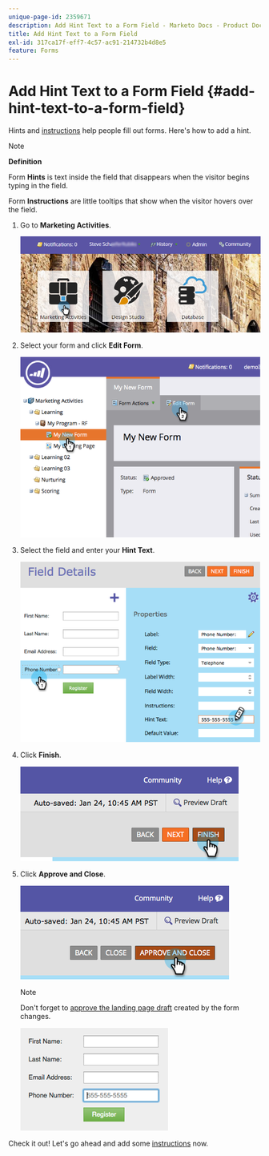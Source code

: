 ```yaml
---
unique-page-id: 2359671
description: Add Hint Text to a Form Field - Marketo Docs - Product Documentation
title: Add Hint Text to a Form Field
exl-id: 317ca17f-eff7-4c57-ac91-214732b4d8e5
feature: Forms
---
```

# Add Hint Text to a Form Field {#add-hint-text-to-a-form-field}

Hints and [instructions](/help/marketo/product-docs/demand-generation/forms/form-fields/add-tooltip-instructions-to-a-form-field.md) help people fill out forms. Here's how to add a hint.

>[!NOTE]
>
>**Definition**
>
>Form **Hints** is text inside the field that disappears when the visitor begins typing in the field.
>
>Form **Instructions** are little tooltips that show when the visitor hovers over the field.

1. Go to **Marketing Activities**.

   ![](assets/login-marketing-activities-5.png)

1. Select your form and click **Edit Form**.

   ![](assets/image2014-9-15-13-3a54-3a6.png)

1. Select the field and enter your **Hint Text**.

   ![](assets/image2014-9-15-13-3a53-3a58.png)

1. Click **Finish**.

   ![](assets/image2014-9-15-13-3a53-3a36.png)

1. Click **Approve and Close**.

   ![](assets/image2014-9-15-13-3a53-3a29.png)

   >[!NOTE]
   >
   >Don't forget to [approve the landing page draft](/help/marketo/product-docs/demand-generation/landing-pages/understanding-landing-pages/approve-unapprove-or-delete-a-landing-page.md) created by the form changes.

   ![](assets/image2014-9-15-13-3a53-3a23.png)

Check it out! Let's go ahead and add some [instructions](add-tooltip-instructions-to-a-form-field.md) now.

